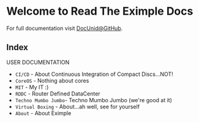 # Welcome to Read The Eximple Docs

For full documentation visit [DocUnid@GitHub](https://docunid.github.io/).

## Index

USER DOCUMENTATION

* `CI/CD` - About Continuous Integration of Compact Discs...NOT!
* `CoreOS` - Nothing about cores
* `MIT` - My IT :)
* `RDDC` - Router Defined DataCenter
* `Techno Mumbo Jumbo`- Techno Mumbo Jumbo (we're good at it)
* `Virtual Boxing` - About...ah well, see for yourself
* `About` - About Eximple